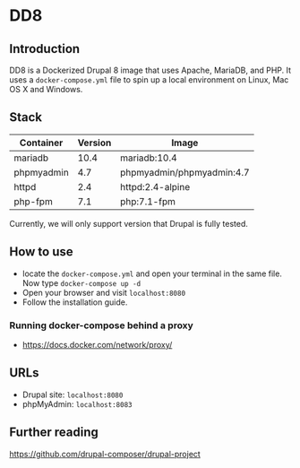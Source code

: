 # DD8
## Introduction
DD8 is a Dockerized Drupal 8 image that uses Apache, MariaDB, and PHP. It uses
a `docker-compose.yml` file to spin up a local environment on Linux, Mac OS X and Windows.
## Stack
| Container | Version | Image |
| --------- | ------- | ----- |
| mariadb   | 10.4    | mariadb:10.4 |
| phpmyadmin | 4.7    | phpmyadmin/phpmyadmin:4.7 |
| httpd | 2.4 | httpd:2.4-alpine |
| php-fpm | 7.1 | php:7.1-fpm |

Currently, we will only support version that Drupal is fully tested.
## How to use
* locate the `docker-compose.yml` and open your terminal in the same file. Now type `docker-compose up -d`
* Open your browser and visit `localhost:8080`
* Follow the installation guide.
### Running docker-compose behind a proxy
* https://docs.docker.com/network/proxy/
## URLs
* Drupal site: `localhost:8080`
* phpMyAdmin: `localhost:8083`
## Further reading
https://github.com/drupal-composer/drupal-project